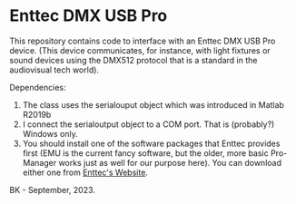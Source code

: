 # Enttec DMX USB Pro
This repository contains code to interface with an Enttec DMX USB Pro device. 
(This device communicates, for instance, with  light fixtures or sound devices using the DMX512 protocol that is a standard in the audiovisual tech world).

Dependencies:

1. The class uses the serialouput object which was introduced in Matlab R2019b
2. I connect the serialoutput object to a COM port. That is (probably?) Windows only.
3. You should install one of the software packages that Enttec provides first (EMU is the current fancy software, but the older, more basic Pro-Manager works just as well for our purpose here). You can download either one from [Enttec's Website](https://support.enttec.com/support/solutions/articles/101000394255-usb-dmx-compatible-usb-software).


BK - September, 2023.


